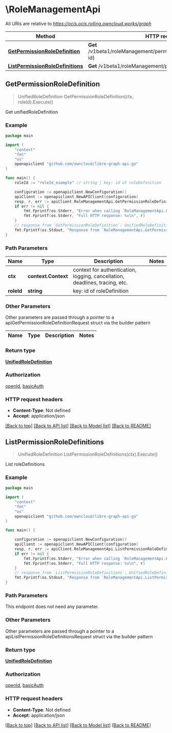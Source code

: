 # \RoleManagementApi

All URIs are relative to *https://ocis.ocis.rolling.owncloud.works/graph*

Method | HTTP request | Description
------------- | ------------- | -------------
[**GetPermissionRoleDefinition**](RoleManagementApi.md#GetPermissionRoleDefinition) | **Get** /v1beta1/roleManagement/permissions/roleDefinitions/{role-id} | Get unifiedRoleDefinition
[**ListPermissionRoleDefinitions**](RoleManagementApi.md#ListPermissionRoleDefinitions) | **Get** /v1beta1/roleManagement/permissions/roleDefinitions | List roleDefinitions



## GetPermissionRoleDefinition

> UnifiedRoleDefinition GetPermissionRoleDefinition(ctx, roleId).Execute()

Get unifiedRoleDefinition



### Example

```go
package main

import (
	"context"
	"fmt"
	"os"
	openapiclient "github.com/owncloud/libre-graph-api-go"
)

func main() {
	roleId := "roleId_example" // string | key: id of roleDefinition

	configuration := openapiclient.NewConfiguration()
	apiClient := openapiclient.NewAPIClient(configuration)
	resp, r, err := apiClient.RoleManagementApi.GetPermissionRoleDefinition(context.Background(), roleId).Execute()
	if err != nil {
		fmt.Fprintf(os.Stderr, "Error when calling `RoleManagementApi.GetPermissionRoleDefinition``: %v\n", err)
		fmt.Fprintf(os.Stderr, "Full HTTP response: %v\n", r)
	}
	// response from `GetPermissionRoleDefinition`: UnifiedRoleDefinition
	fmt.Fprintf(os.Stdout, "Response from `RoleManagementApi.GetPermissionRoleDefinition`: %v\n", resp)
}
```

### Path Parameters


Name | Type | Description  | Notes
------------- | ------------- | ------------- | -------------
**ctx** | **context.Context** | context for authentication, logging, cancellation, deadlines, tracing, etc.
**roleId** | **string** | key: id of roleDefinition | 

### Other Parameters

Other parameters are passed through a pointer to a apiGetPermissionRoleDefinitionRequest struct via the builder pattern


Name | Type | Description  | Notes
------------- | ------------- | ------------- | -------------


### Return type

[**UnifiedRoleDefinition**](UnifiedRoleDefinition.md)

### Authorization

[openId](../README.md#openId), [basicAuth](../README.md#basicAuth)

### HTTP request headers

- **Content-Type**: Not defined
- **Accept**: application/json

[[Back to top]](#) [[Back to API list]](../README.md#documentation-for-api-endpoints)
[[Back to Model list]](../README.md#documentation-for-models)
[[Back to README]](../README.md)


## ListPermissionRoleDefinitions

> UnifiedRoleDefinition ListPermissionRoleDefinitions(ctx).Execute()

List roleDefinitions



### Example

```go
package main

import (
	"context"
	"fmt"
	"os"
	openapiclient "github.com/owncloud/libre-graph-api-go"
)

func main() {

	configuration := openapiclient.NewConfiguration()
	apiClient := openapiclient.NewAPIClient(configuration)
	resp, r, err := apiClient.RoleManagementApi.ListPermissionRoleDefinitions(context.Background()).Execute()
	if err != nil {
		fmt.Fprintf(os.Stderr, "Error when calling `RoleManagementApi.ListPermissionRoleDefinitions``: %v\n", err)
		fmt.Fprintf(os.Stderr, "Full HTTP response: %v\n", r)
	}
	// response from `ListPermissionRoleDefinitions`: UnifiedRoleDefinition
	fmt.Fprintf(os.Stdout, "Response from `RoleManagementApi.ListPermissionRoleDefinitions`: %v\n", resp)
}
```

### Path Parameters

This endpoint does not need any parameter.

### Other Parameters

Other parameters are passed through a pointer to a apiListPermissionRoleDefinitionsRequest struct via the builder pattern


### Return type

[**UnifiedRoleDefinition**](UnifiedRoleDefinition.md)

### Authorization

[openId](../README.md#openId), [basicAuth](../README.md#basicAuth)

### HTTP request headers

- **Content-Type**: Not defined
- **Accept**: application/json

[[Back to top]](#) [[Back to API list]](../README.md#documentation-for-api-endpoints)
[[Back to Model list]](../README.md#documentation-for-models)
[[Back to README]](../README.md)

